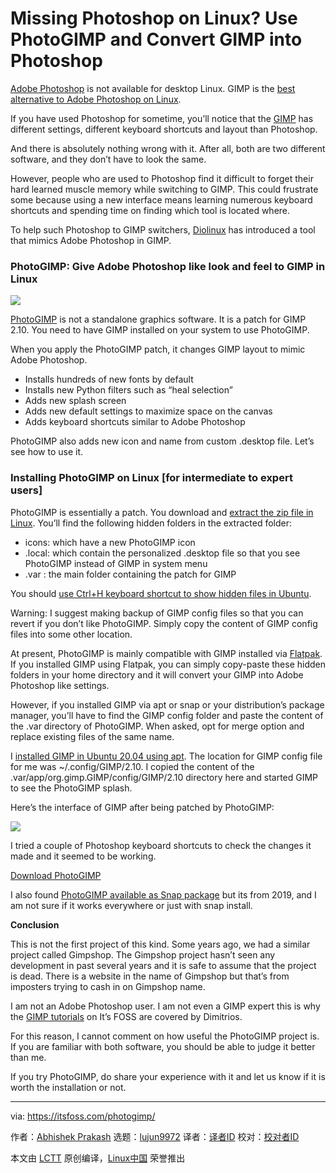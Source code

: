 [#]: collector: (lujun9972)
[#]: translator: (geekpi)
[#]: reviewer: ( )
[#]: publisher: ( )
[#]: url: ( )
[#]: subject: (Missing Photoshop on Linux? Use PhotoGIMP and Convert GIMP into Photoshop)
[#]: via: (https://itsfoss.com/photogimp/)
[#]: author: (Abhishek Prakash https://itsfoss.com/author/abhishek/)

Missing Photoshop on Linux? Use PhotoGIMP and Convert GIMP into Photoshop
======

[Adobe Photoshop][1] is not available for desktop Linux. GIMP is the [best alternative to Adobe Photoshop on Linux][2].

If you have used Photoshop for sometime, you’ll notice that the [GIMP][3] has different settings, different keyboard shortcuts and layout than Photoshop.

And there is absolutely nothing wrong with it. After all, both are two different software, and they don’t have to look the same.

However, people who are used to Photoshop find it difficult to forget their hard learned muscle memory while switching to GIMP. This could frustrate some because using a new interface means learning numerous keyboard shortcuts and spending time on finding which tool is located where.

To help such Photoshop to GIMP switchers, [Diolinux][4] has introduced a tool that mimics Adobe Photoshop in GIMP.

### PhotoGIMP: Give Adobe Photoshop like look and feel to GIMP in Linux

![][5]

[PhotoGIMP][6] is not a standalone graphics software. It is a patch for GIMP 2.10. You need to have GIMP installed on your system to use PhotoGIMP.

When you apply the PhotoGIMP patch, it changes GIMP layout to mimic Adobe Photoshop.

  * Installs hundreds of new fonts by default
  * Installs new Python filters such as “heal selection”
  * Adds new splash screen
  * Adds new default settings to maximize space on the canvas
  * Adds keyboard shortcuts similar to Adobe Photoshop



PhotoGIMP also adds new icon and name from custom .desktop file. Let’s see how to use it.

### Installing PhotoGIMP on Linux [for intermediate to expert users]

PhotoGIMP is essentially a patch. You download and [extract the zip file in Linux][7]. You’ll find the following hidden folders in the extracted folder:

  * icons: which have a new PhotoGIMP icon
  * .local: which contain the personalized .desktop file so that you see PhotoGIMP instead of GIMP in system menu
  * .var : the main folder containing the patch for GIMP



You should [use Ctrl+H keyboard shortcut to show hidden files in Ubuntu][8].

Warning: I suggest making backup of GIMP config files so that you can revert if you don’t like PhotoGIMP. Simply copy the content of GIMP config files into some other location.

At present, PhotoGIMP is mainly compatible with GIMP installed via [Flatpak][9]. If you installed GIMP using Flatpak, you can simply copy-paste these hidden folders in your home directory and it will convert your GIMP into Adobe Photoshop like settings.

However, if you installed GIMP via apt or snap or your distribution’s package manager, you’ll have to find the GIMP config folder and paste the content of the .var directory of PhotoGIMP. When asked, opt for merge option and replace existing files of the same name.

I [installed GIMP in Ubuntu 20.04 using apt][10]. The location for GIMP config file for me was ~/.config/GIMP/2.10. I copied the content of the .var/app/org.gimp.GIMP/config/GIMP/2.10 directory here and started GIMP to see the PhotoGIMP splash.

Here’s the interface of GIMP after being patched by PhotoGIMP:

![][11]

I tried a couple of Photoshop keyboard shortcuts to check the changes it made and it seemed to be working.

[Download PhotoGIMP][12]

I also found [PhotoGIMP available as Snap package][13] but its from 2019, and I am not sure if it works everywhere or just with snap install.

**Conclusion**

This is not the first project of this kind. Some years ago, we had a similar project called Gimpshop. The Gimpshop project hasn’t seen any development in past several years and it is safe to assume that the project is dead. There is a website in the name of Gimpshop but that’s from imposters trying to cash in on Gimpshop name.

I am not an Adobe Photoshop user. I am not even a GIMP expert this is why the [GIMP tutorials][14] on It’s FOSS are covered by Dimitrios.

For this reason, I cannot comment on how useful the PhotoGIMP project is. If you are familiar with both software, you should be able to judge it better than me.

If you try PhotoGIMP, do share your experience with it and let us know if it is worth the installation or not.

--------------------------------------------------------------------------------

via: https://itsfoss.com/photogimp/

作者：[Abhishek Prakash][a]
选题：[lujun9972][b]
译者：[译者ID](https://github.com/译者ID)
校对：[校对者ID](https://github.com/校对者ID)

本文由 [LCTT](https://github.com/LCTT/TranslateProject) 原创编译，[Linux中国](https://linux.cn/) 荣誉推出

[a]: https://itsfoss.com/author/abhishek/
[b]: https://github.com/lujun9972
[1]: https://www.adobe.com/in/products/photoshop.html
[2]: https://itsfoss.com/open-source-photoshop-alternatives/
[3]: https://www.gimp.org/
[4]: https://diolinux.com.br/
[5]: https://i0.wp.com/itsfoss.com/wp-content/uploads/2020/06/photogimp-feature.jpg?ssl=1
[6]: https://github.com/Diolinux/PhotoGIMP
[7]: https://itsfoss.com/unzip-linux/
[8]: https://itsfoss.com/hide-folders-and-show-hidden-files-in-ubuntu-beginner-trick/
[9]: https://flatpak.org/
[10]: https://itsfoss.com/gimp-2-10-release/
[11]: https://i2.wp.com/itsfoss.com/wp-content/uploads/2020/06/photogimp-editor-interface.jpg?resize=800%2C538&ssl=1
[12]: https://github.com/Diolinux/PhotoGIMP/releases
[13]: https://snapcraft.io/photogimp
[14]: https://itsfoss.com/tag/gimp-tips/
